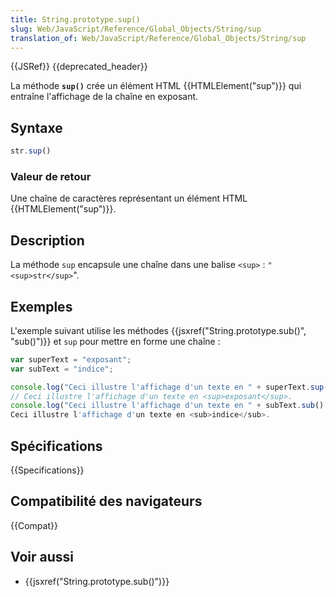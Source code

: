 ```yaml
---
title: String.prototype.sup()
slug: Web/JavaScript/Reference/Global_Objects/String/sup
translation_of: Web/JavaScript/Reference/Global_Objects/String/sup
---
```


{{JSRef}} {{deprecated_header}}

La méthode **`sup()`** crée un élément HTML {{HTMLElement("sup")}} qui entraîne l'affichage de la chaîne en exposant.

## Syntaxe

```js
str.sup()
```

### Valeur de retour

Une chaîne de caractères représentant un élément HTML {{HTMLElement("sup")}}.

## Description

La méthode `sup` encapsule une chaîne dans une balise `<sup>` :
`"<sup>str</sup>`".

## Exemples

L'exemple suivant utilise les méthodes {{jsxref("String.prototype.sub()", "sub()")}} et `sup` pour mettre en forme une chaîne :

```js
var superText = "exposant";
var subText = "indice";

console.log("Ceci illustre l'affichage d'un texte en " + superText.sup() + ".");
// Ceci illustre l'affichage d'un texte en <sup>exposant</sup>.
console.log("Ceci illustre l'affichage d'un texte en " + subText.sub() + ".");
Ceci illustre l'affichage d'un texte en <sub>indice</sub>.
```

## Spécifications

{{Specifications}}

## Compatibilité des navigateurs

{{Compat}}

## Voir aussi

- {{jsxref("String.prototype.sub()")}}
